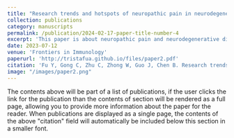 ```yaml
---
title: "Research trends and hotspots of neuropathic pain in neurodegenerative diseases: a bibliometric analysis"
collection: publications
category: manuscripts
permalink: /publication/2024-02-17-paper-title-number-4
excerpt: 'This paper is about neuropathic pain and neurodegenerative diseases'
date: 2023-07-12
venue: 'Frontiers in Immunology'
paperurl: 'http://tristafua.github.io/files/paper2.pdf'
citation: 'Fu Y, Gong C, Zhu C, Zhong W, Guo J, Chen B. Research trends and hotspots of neuropathic pain in neurodegenerative diseases: a bibliometric analysis. Front Immunol. 2023 Jul 12;14:1182411.'
image: "/images/paper2.png"
---
```


The contents above will be part of a list of publications, if the user clicks the link for the publication than the contents of section will be rendered as a full page, allowing you to provide more information about the paper for the reader. When publications are displayed as a single page, the contents of the above "citation" field will automatically be included below this section in a smaller font.
